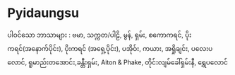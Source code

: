 # Pyidaungsu
ပါဝင်​သော ဘာသာ​များ : ဗမာ, သက္က​တ/ပါဠိ, မွန်, ရှမ်း, စ​ကော​ကရင်, ပိုး​ကရင်(အနောက်​ပိုင်း), ပိုး​ကရင် (အရှေ့​ပိုင်း), ပ​အိုဝ်း, ကယား, အရှို​ချင်း, ပ​လေး​ပ​လောင်, ရူ​မာည်း​တ​အောင်း,ခန္တီး​ရှမ်း, Aiton &amp; Phake, တိုင်း​လျမ်ခေါ်​ရှမ်း​နီ, ရွှေ​ပ​လောင်
